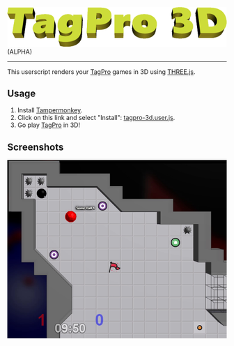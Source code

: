 <img src="assets/banner.png" alt="TagPro 3D" /> (ALPHA)

---

This userscript renders your [TagPro](http://tagpro.gg) games in 3D using [THREE.js](http://threejs.org).

## Usage

1. Install [Tampermonkey](https://chrome.google.com/webstore/detail/tampermonkey/dhdgffkkebhmkfjojejmpbldmpobfkfo).
2. Click on this link and select "Install": [tagpro-3d.user.js](https://keratagpro.github.io/tagpro-3d/tagpro-3d.user.js).
3. Go play [TagPro](http://tagpro.gg) in 3D!

## Screenshots

![example1](assets/example1.png)

